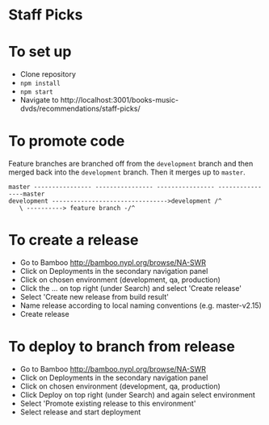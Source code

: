 # Staff Picks

# To set up

- Clone repository
- `npm install`
- `npm start`
- Navigate to http://localhost:3001/books-music-dvds/recommendations/staff-picks/

# To promote code

Feature branches are branched off from the `development` branch and then merged back into the `development` branch. Then it merges up to `master`.

```
master ---------------- ---------------- ---------------- ----------------master
development -------------------------------->development /^
   \ ----------> feature branch -/^
```

# To create a release

- Go to Bamboo http://bamboo.nypl.org/browse/NA-SWR
- Click on Deployments in the secondary navigation panel
- Click on chosen environment (development, qa, production)
- Click the ... on top right (under Search) and select 'Create release'
- Select 'Create new release from build result'
- Name release according to local naming conventions (e.g. master-v2.15)
- Create release

# To deploy to branch from release

- Go to Bamboo http://bamboo.nypl.org/browse/NA-SWR
- Click on Deployments in the secondary navigation panel
- Click on chosen environment (development, qa, production)
- Click Deploy on top right (under Search) and again select environment
- Select 'Promote existing release to this environment'
- Select release and start deployment
